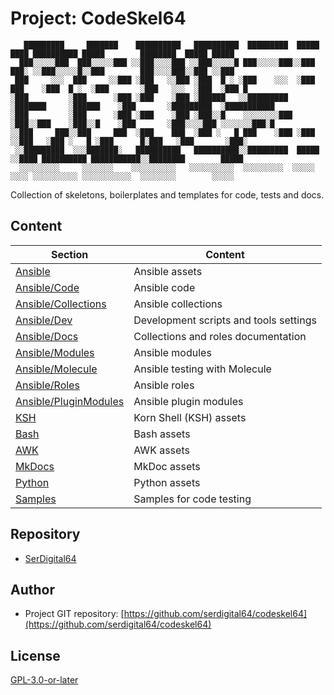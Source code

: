 # Project: CodeSkel64

```text
   █████████     ███████    ██████████   ██████████  █████████  █████   ████ ██████████ █████        ████████  █████ █████
  ███░░░░░███  ███░░░░░███ ░░███░░░░███ ░░███░░░░░█ ███░░░░░███░░███   ███░ ░░███░░░░░█░░███        ███░░░░███░░███ ░░███
 ███     ░░░  ███     ░░███ ░███   ░░███ ░███  █ ░ ░███    ░░░  ░███  ███    ░███  █ ░  ░███       ░███   ░░░  ░███  ░███ █
░███         ░███      ░███ ░███    ░███ ░██████   ░░█████████  ░███████     ░██████    ░███       ░█████████  ░███████████
░███         ░███      ░███ ░███    ░███ ░███░░█    ░░░░░░░░███ ░███░░███    ░███░░█    ░███       ░███░░░░███ ░░░░░░░███░█
░░███     ███░░███     ███  ░███    ███  ░███ ░   █ ███    ░███ ░███ ░░███   ░███ ░   █ ░███      █░███   ░███       ░███░
 ░░█████████  ░░░███████░   ██████████   ██████████░░█████████  █████ ░░████ ██████████ ███████████░░████████        █████
  ░░░░░░░░░     ░░░░░░░    ░░░░░░░░░░   ░░░░░░░░░░  ░░░░░░░░░  ░░░░░   ░░░░ ░░░░░░░░░░ ░░░░░░░░░░░  ░░░░░░░░        ░░░░░
```

Collection of skeletons, boilerplates and templates for code, tests and docs.

## Content

| Section                                         | Content                                |
| ----------------------------------------------- | -------------------------------------- |
| [Ansible](Ansible)                              | Ansible assets                         |
| [Ansible/Code](Ansible/code)                    | Ansible code                           |
| [Ansible/Collections](Ansible/collections)      | Ansible collections                    |
| [Ansible/Dev](Ansible/dev)                      | Development scripts and tools settings |
| [Ansible/Docs](Ansible/docs)                    | Collections and roles documentation    |
| [Ansible/Modules](Ansible/modules)              | Ansible modules                        |
| [Ansible/Molecule](Ansible/molecule)            | Ansible testing with Molecule          |
| [Ansible/Roles](Ansible/roles)                  | Ansible roles                          |
| [Ansible/PluginModules](Ansible/plugin_modules) | Ansible plugin modules                 |
| [KSH](KSH)                                      | Korn Shell (KSH) assets                |
| [Bash](Bash)                                    | Bash assets                            |
| [AWK](Awk)                                      | AWK assets                             |
| [MkDocs](MkDocs)                                | MkDoc assets                           |
| [Python](Python)                                | Python assets                          |
| [Samples](Samples)                              | Samples for code testing               |

## Repository

- [SerDigital64](https://github.com/serdigital64)

## Author

- Project GIT repository: [https://github.com/serdigital64/codeskel64](https://github.com/serdigital64/codeskel64)

## License

[GPL-3.0-or-later](https://www.gnu.org/licenses/gpl-3.0.txt)
